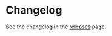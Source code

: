 # Changelog

See the changelog in the [releases](https://github.com/grok-ai/nn-template/releases) page.
